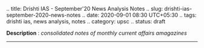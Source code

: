 .. title: Drishti IAS - September'20 News Analysis Notes
.. slug: drishti-ias-september-2020-news-notes
.. date: 2020-09-01 08:30 UTC+05:30
.. tags: drishti ias, news analysis, notes
.. category: upsc
.. status: draft

**Description** : *consolidated notes of monthly current affairs amagazines*

***
<!-- TEASER_END -->